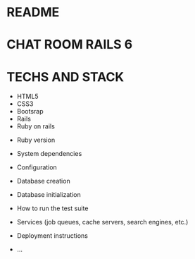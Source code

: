 # README

# CHAT ROOM RAILS 6

# TECHS AND STACK
- HTML5
- CSS3
- Bootsrap
- Rails
- Ruby on rails

* Ruby version

* System dependencies

* Configuration

* Database creation

* Database initialization

* How to run the test suite

* Services (job queues, cache servers, search engines, etc.)

* Deployment instructions

* ...
